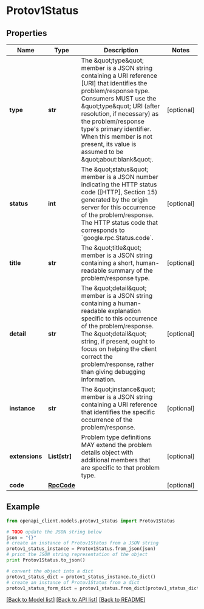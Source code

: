 # Protov1Status


## Properties
Name | Type | Description | Notes
------------ | ------------- | ------------- | -------------
**type** | **str** | The \&quot;type\&quot; member is a JSON string containing a URI reference [URI] that identifies the problem/response type. Consumers MUST use the \&quot;type\&quot; URI (after resolution, if necessary) as the problem/response type&#39;s primary identifier. When this member is not present, its value is assumed to be \&quot;about:blank\&quot;. | [optional] 
**status** | **int** | The \&quot;status\&quot; member is a JSON number indicating the HTTP status code ([HTTP], Section 15) generated by the origin server for this occurrence of the problem/response. The HTTP status code that corresponds to &#x60;google.rpc.Status.code&#x60;. | [optional] 
**title** | **str** | The \&quot;title\&quot; member is a JSON string containing a short, human-readable summary of the problem/response type. | [optional] 
**detail** | **str** | The \&quot;detail\&quot; member is a JSON string containing a human-readable explanation specific to this occurrence of the problem/response. The \&quot;detail\&quot; string, if present, ought to focus on helping the client correct the problem/response, rather than giving debugging information. | [optional] 
**instance** | **str** | The \&quot;instance\&quot; member is a JSON string containing a URI reference that identifies the specific occurrence of the problem/response. | [optional] 
**extensions** | **List[str]** | Problem type definitions MAY extend the problem details object with additional members that are specific to that problem type. | [optional] 
**code** | [**RpcCode**](RpcCode.md) |  | [optional] 

## Example

```python
from openapi_client.models.protov1_status import Protov1Status

# TODO update the JSON string below
json = "{}"
# create an instance of Protov1Status from a JSON string
protov1_status_instance = Protov1Status.from_json(json)
# print the JSON string representation of the object
print Protov1Status.to_json()

# convert the object into a dict
protov1_status_dict = protov1_status_instance.to_dict()
# create an instance of Protov1Status from a dict
protov1_status_form_dict = protov1_status.from_dict(protov1_status_dict)
```
[[Back to Model list]](../README.md#documentation-for-models) [[Back to API list]](../README.md#documentation-for-api-endpoints) [[Back to README]](../README.md)


